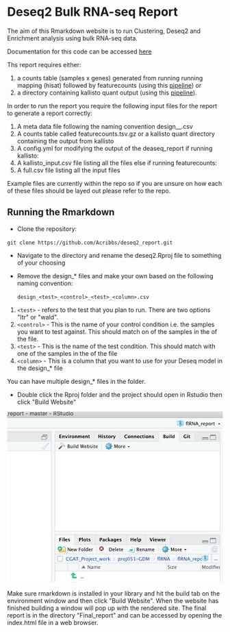 # Deseq2 Bulk RNA-seq Report

The aim of this Rmarkdown website is to run Clustering, Deseq2 and Enrichment analysis using bulk RNA-seq data.

Documentation for this code can be accessed [here](https://acribbs.github.io/deseq2_report/)

Ths report requires either:
1. a counts table (samples x genes) generated from running running mapping (hisat) followed by featurecounts (using this [pipeline](https://github.com/cgat-developers/cgat-flow/blob/master/cgatpipelines/tools/pipeline_rnaseqdiffexpression.py)) or
2. a directory containing  kallisto quant output (using this [pipeline](https://github.com/Acribbs/cribbslab/blob/master/cribbslab/pipeline_pseudobulk.py)).

In order to run the report you require the following input files for the report to generate a report correctly:

1. A meta data file following the naming convention design_<test>_<control>_<test>_<column>.csv
2. A counts table called featurecounts.tsv.gz or a kallisto quant directory containing the output from kallisto
3. A config.yml for modifying the output of the deaseq_report
if running kallisto:
  4. A kallisto_input.csv file listing all the files
else if running featurecounts:
  4. A full.csv file listing all the input files

Example files are currently within the repo so if you are unsure on how each of these files should be layed out please refer to the repo.

## Running the Rmarkdown

* Clone the repository:

`git clone https://github.com/Acribbs/deseq2_report.git`

* Navigate to the directory and rename the deseq2.Rproj file to something of your choosing

* Remove the design_* files and make your own based on the following naming convention:

  `design_<test>_<control>_<test>_<column>.csv`
1. `<test>` - refers to the test that you plan to run. There are two options "ltr" or "wald".
2. `<control>` - This is the name of your control condition i.e. the samples you want to test against. This should match on of the samples in the <column> of the file.
3. `<test>` - This is the name of the test condition. This should match with one of the samples in the <column> of the file
4. `<column>` - This is a column that you want to use for your Deseq model in the design_* file

You can have multiple design_* files in the folder.

* Double click the Rproj folder and the project should open in Rstudio then click "Build Website"

![Location of Build Website in Rstudio](https://raw.githubusercontent.com/Acribbs/deseq2_report/master/img/build_img.png)

Make sure rmarkdown is installed in your library and hit the build tab on the environment window and then click "Build Website". When the website has finished building a window will pop up with the rendered site. The final report is in the directory "Final_report" and can be accessed by opening the index.html file in a web browser.
